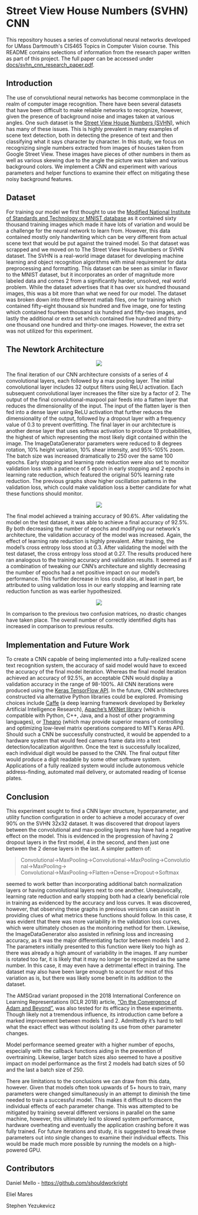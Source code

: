# Street View House Numbers (SVHN) CNN

This repository houses a series of convolutional neural networks developed for UMass Dartmouth's CIS465 Topics in Computer Vision course. This README contains selections of information from the research paper written as part of this project. The full paper can be accessed under <a href="https://github.com/shouldworkright/svhn-cnn/blob/main/docs/svhn_cnn_research_paper.pdf">docs/svhn_cnn_research_paper.pdf</a>.

## Introduction

The use of convolutional neural networks has become commonplace in the realm of
computer image recognition. There have been several datasets that have been difficult to make
reliable networks to recognize, however, given the presence of background noise and images
taken at various angles. One such dataset is the <a href="http://ufldl.stanford.edu/housenumbers/">Street View House Numbers (SVHN)</a>, which has
many of these issues. This is highly prevalent in many examples of scene text detection, both in
detecting the presence of text and then classifying what it says character by character. In this
study, we focus on recognizing single numbers extracted from images of houses taken from
Google Street View. These images have pieces of other numbers in them as well as various
skewing due to the angle the picture was taken and various background colors. We implement a
CNN and experiment with various parameters and helper functions to examine their effect on
mitigating these noisy background features.

## Dataset

For training our model we first thought to use the <a href="http://yann.lecun.com/exdb/mnist/">Modified National Institute of
Standards and Technology or MNIST database</a> as it contained sixty thousand training images
which made it have lots of variation and would be a challenge for the neural network to learn
from. However, this data contained mostly only handwriting which can be very different from
actual scene text that would be put against the trained model. So that dataset was scrapped and
we moved on to The Street View House Numbers or SVHN dataset. The SVHN is a real-world
image dataset for developing machine learning and object recognition algorithms with minal
requirement for data preprocessing and formatting. This dataset can be seen as similar in flavor
to the MNIST dataset, but it incorporates an order of magnitude more labeled data and comes 2
from a significantly harder, unsolved, real world problem. While the dataset advertises that it
has over six hundred thousand images, this was a bit more than what we need for our model. The
dataset was broken down into three different matlab files, one for training which contained
fifty-eight thousand six hundred and five image, one for testing which contained fourteen
thousand six hundred and fifty-two images, and lastly the additional or extra set which contained
five hundred and thirty-one thousand one hundred and thirty-one images. However, the extra set
was not utilized for this experiment.

## The Newtork Architecture

<p align="center" width="100%">
  <img src="https://github.com/shouldworkright/svhn-cnn/blob/main/docs/assets/fig_9.jpg?raw=true">
</p>

The final iteration of our CNN architecture consists of a series of 4 convolutional layers, each followed by a max pooling layer. The initial convolutional layer includes 32 output filters using ReLU activation. Each subsequent convolutional layer increases the filter size by a factor of 2. The output of the final convolutional-maxpool pair feeds into a flatten layer that reduces the dimensionality of the input. The input of the flatten layer is then fed into a dense layer using ReLU activation that further reduces the dimensionality of the output, followed by a dropout layer with a frequency value of 0.3 to prevent overfitting. The final layer in our architecture is another dense layer that uses softmax activation to produce 10 probabilities, the highest of which representing the most likely digit contained within the image. The ImageDataGenerator parameters were reduced to 8 degrees rotation, 10% height variation, 10% shear intensity, and 95%-105% zoom. The batch size was increased dramatically to 250 over the same 100 epochs. Early stopping and learning rate reduction were also set to monitor validation loss with a patience of 5 epoch in early stopping and 2 epochs in learning rate reduction, which featured the original 50% learning rate reduction. The previous graphs show higher oscillation patterns in the validation loss, which could make validation loss a better candidate for what these functions should monitor.

<p align="center" width="100%">
  <img src="https://github.com/shouldworkright/svhn-cnn/blob/main/docs/assets/fig_10.jpg?raw=true">
</p>

The final model achieved a training accuracy of 90.6%. After validating the model on the test dataset, it was able to achieve a final accuracy of 92.5%. By both decreasing the number of epochs and modifying our network's architecture, the validation accuracy of the model was increased. Again, the effect of learning rate reduction is highly prevalent. After training, the model’s cross entropy loss stood at 0.3. After validating the model with the test dataset, the cross entropy loss stood at 0.27. The results produced here ran analogous to the training accuracy and validation results. It seemed as if a combination of tweaking our CNN’s architecture and slightly decreasing the number of epochs had a net positive impact on our model’s performance. This further decrease in loss could also, at least in part, be attributed to using validation loss in our early stopping and learning rate reduction function as was earlier hypothesized.

<p align="center" width="100%">
  <img src="https://github.com/shouldworkright/svhn-cnn/blob/main/docs/assets/fig_11.jpg?raw=true">
</p>

In comparison to the previous two confusion matrices, no drastic changes have taken place. The overall number of correctly identified digits has increased in comparison to previous results.

## Implementation and Future Work

To create a CNN capable of being implemented into a fully-realized scene text recognition system, the accuracy of said model would have to exceed the accuracy of the final model iteration. Whereas the final model iteration achieved an accuracy of 92.5%, an acceptable CNN would display a validation accuracy in the range of 98-100%.
All CNN iterations were produced using the <a href="https://keras.io/">Keras TensorFlow API</a>. In the future, CNN architectures constructed via alternative Python libraries could be explored. Promising choices include <a href="https://caffe.berkeleyvision.org/">Caffe</a> (a deep learning framework developed by Berkeley Artificial Intelligence Research), <a href="https://mxnet.apache.org/versions/1.8.0/">Apache’s MXNet library</a> (which is compatible with Python, C++, Java, and a host of other programming languages), or <a href="https://pypi.org/project/Theano/">Theano</a> (which may provide superior means of controlling and optimizing low-level matrix operations compared to MIT’s Keras API).
Should such a CNN be successfully constructed, it would be appended to a hardware system that would feed camera frame data into a text detection/localization algorithm. Once the text is successfully localized, each individual digit would be passed to the CNN. The final output filter would produce a digit readable by some other software system. Applications of a fully realized system would include autonomous vehicle address-finding, automated mail delivery, or automated reading of license plates.

## Conclusion

This experiment sought to find a CNN layer structure, hyperparameter, and utility function configuration in order to achieve a model accuracy of over 90% on the SVHN 32x32 dataset. It was discovered that dropout layers between the convolutional and max-pooling layers may have had a negative effect on the model. This is evidenced in the progression of having 2 dropout layers in the first model, 4 in the second, and then just one between the 2 dense layers in the last. A simpler pattern of:

> Convolutional→MaxPooling→Convolutional→MaxPooling→Convolutional→MaxPooling→ Convolutional→MaxPooling→Flatten→Dense→Dropout→Softmax 

seemed to work better than incorporating additional batch normalization layers or having convolutional layers next to one another.
	Unequivocally, learning rate reduction and early stopping both had a clearly beneficial role in training as evidenced by the accuracy and loss curves. It was discovered, however, that observing these graphs in previous versions can assist in providing clues of what metrics these functions should follow. In this case, it was evident that there was more variability in the validation loss curves, which were ultimately chosen as the monitoring method for them. Likewise, the ImageDataGenerator also assisted in refining loss and increasing accuracy, as it was the major differentiating factor between models 1 and 2. The parameters initially presented to this function were likely too high as there was already a high amount of variability in the images. If any number is rotated too far, it is likely that it may no longer be recognized as the same number. In this case, it may even have a detrimental effect in training. The dataset may also have been large enough to account for most of this variation as is, but there was likely some benefit in its addition to the dataset.
  
The AMSGrad variant proposed in the 2018 International Conference on Learning Representations (ICLR 2018) article, <a href="https://arxiv.org/abs/1904.09237">“On the Convergence of Adam and Beyond”</a>, was also tested for its efficacy in these experiments. Though likely not a tremendous influence, its introduction came before a marked improvement between models 1 and 2. Admittedly it’s hard to tell what the exact effect was without isolating its use from other parameter changes.

Model performance seemed greater with a higher number of epochs, especially with the callback functions aiding in the prevention of overtraining. Likewise, larger batch sizes also seemed to have a positive impact on model performance as the first 2 models had batch sizes of 50 and the last a batch size of 250.

There are limitations to the conclusions we can draw from this data, however. Given that models often took upwards of 5+ hours to train, many parameters were changed simultaneously in an attempt to diminish the time needed to train a successful model. This makes it difficult to discern the individual effects of each parameter change. This was attempted to be mitigated by training several different versions in parallel on the same machine, however, this ultimately led to slowed system performance, hardware overheating and eventually the application crashing before it was fully trained. For future iterations and study, it is suggested to break these parameters out into single changes to examine their individual effects. This would be made much more possible by running the models on a high-powered GPU.

## Contributors

Daniel Mello - https://github.com/shouldworkright

Eliel Mares

Stephen Yezukevicz